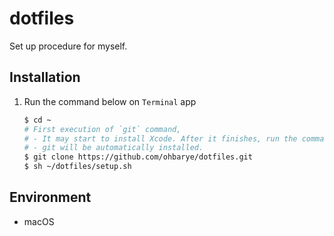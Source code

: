 # dotfiles

Set up procedure for myself.

## Installation

1. Run the command below on `Terminal` app

   ```sh
   $ cd ~
   # First execution of `git` command,
   # - It may start to install Xcode. After it finishes, run the command again.
   # - git will be automatically installed.
   $ git clone https://github.com/ohbarye/dotfiles.git
   $ sh ~/dotfiles/setup.sh
   ```

## Environment

- macOS

